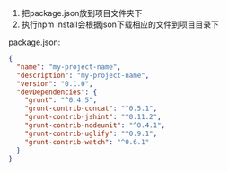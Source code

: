 1. 把package.json放到项目文件夹下
2. 执行npm install会根据json下载相应的文件到项目目录下


package.json:

```json
{
  "name": "my-project-name",
  "description": "my-project-name",
  "version": "0.1.0",
  "devDependencies": {
    "grunt": "^0.4.5",
    "grunt-contrib-concat": "^0.5.1",
    "grunt-contrib-jshint": "^0.11.2",
    "grunt-contrib-nodeunit": "^0.4.1",
    "grunt-contrib-uglify": "^0.9.1",
    "grunt-contrib-watch": "^0.6.1"
  }
}
```
